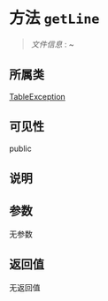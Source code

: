 # 方法 `getLine`

> *文件信息* : ~

## 所属类 

[TableException](../TableException.md)

## 可见性

public

## 说明



## 参数


无参数


## 返回值

无返回值
